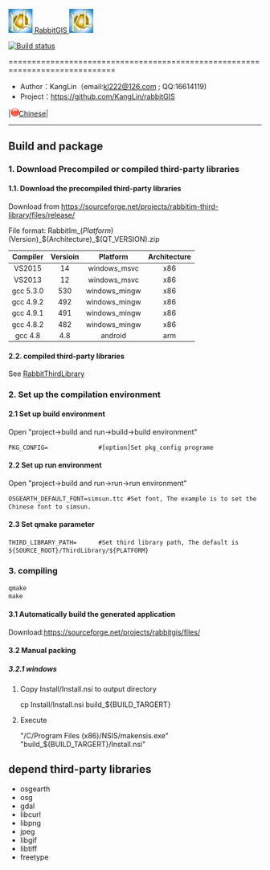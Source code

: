 [![Logon](Resource/png/AppIcon.png) RabbitGIS ![Logon](Resource/png/AppIcon.png)](https://github.com/KangLin/RabbitGIS)

[![Build status](https://ci.appveyor.com/api/projects/status/qjqrq2pyo4qejxtv?svg=true)](https://ci.appveyor.com/project/KangLin/RabbitGis)

=============================================================================

* Author：KangLin（email:kl222@126.com ; QQ:16614119)
* Project：https://github.com/KangLin/rabbitGIS  

|[<img src="Resource/png/China.png" alt="Chinese" title="Chinese" width="16" height="16" />Chinese](README_ZH.md)|

-----------------------------------------------------------------------------
## Build and package
### 1. Download Precompiled or compiled third-party libraries
#### 1.1. Download the precompiled third-party libraries
Download from https://sourceforge.net/projects/rabbitim-third-library/files/release/ 

File format: RabbitIm_$(Platform)$(Version)_$(Architecture)_$(QT_VERSION).zip

|Compiler|Versioin|Platform|Architecture|
|:--:|:--:|:--:|:--:|
|VS2015|14|windows_msvc|x86|
|VS2013|12|windows_msvc|x86|
|gcc 5.3.0|530|windows_mingw|x86|
|gcc 4.9.2|492|windows_mingw|x86|
|gcc 4.9.1|491|windows_mingw|x86|
|gcc 4.8.2|482|windows_mingw|x86|
|gcc 4.8|4.8|android|arm|

#### 2.2. compiled third-party libraries
See [RabbitThirdLibrary](https://github.com/KangLin/RabbitThirdLibrary)

### 2. Set up the compilation environment
#### 2.1 Set up build environment
Open "project->build and run->build->build environment"

    PKG_CONFIG=              #[option]Set pkg_config programe

#### 2.2 Set up run environment
Open "project->build and run->run->run environment"

    OSGEARTH_DEFAULT_FONT=simsun.ttc #Set font, The example is to set the Chinese font to simsun.

#### 2.3 Set qmake parameter

    THIRD_LIBRARY_PATH=      #Set third library path, The default is ${SOURCE_ROOT}/ThirdLibrary/${PLATFORM}

### 3. compiling

    qmake
    make

#### 3.1 Automatically build the generated application
Download:https://sourceforge.net/projects/rabbitgis/files/

#### 3.2 Manual packing
##### 3.2.1 windows
1. Copy Install/Install.nsi to output directory

    cp Install/Install.nsi build_${BUILD_TARGERT}

2. Execute

    "/C/Program Files (x86)/NSIS/makensis.exe" "build_${BUILD_TARGERT}/Install.nsi"

## depend third-party libraries
* osgearth
* osg
* gdal
* libcurl
* libpng
* jpeg
* libgif
* libtiff
* freetype
